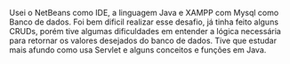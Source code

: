 Usei o NetBeans como IDE, a linguagem Java e XAMPP com Mysql como Banco de dados. Foi bem dificil realizar esse desafio, já tinha feito alguns CRUDs, porém tive algumas dificuldades em entender a lógica necessária para retornar os valores desejados do banco de dados. Tive que estudar mais afundo como usa Servlet e alguns conceitos e funções em Java. 